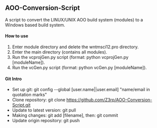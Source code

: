 ## AOO-Conversion-Script

A script to convert the LINUX/UNIX AOO build system (modules) to a Windows based build system.

#### How to use

1. Enter module directory and delete the wntmsci12.pro directory.
2. Enter the main directory (contains all modules).
2. Run the vcprojGen.py script (format: python vcprojGen.py [moduleName]).
3. Run the vcGen.py script (format: python vcGen.py [moduleName]).

#### Git Intro

- Set up git: git config --global [user.name||user.email] "name/email in quotation marks"
- Clone repository: git clone https://github.com/Z3rp/AOO-Conversion-Script.git
- Update to latest version: git pull
- Making changes: git add [filename], then: git commit
- Update origin repository: git push

